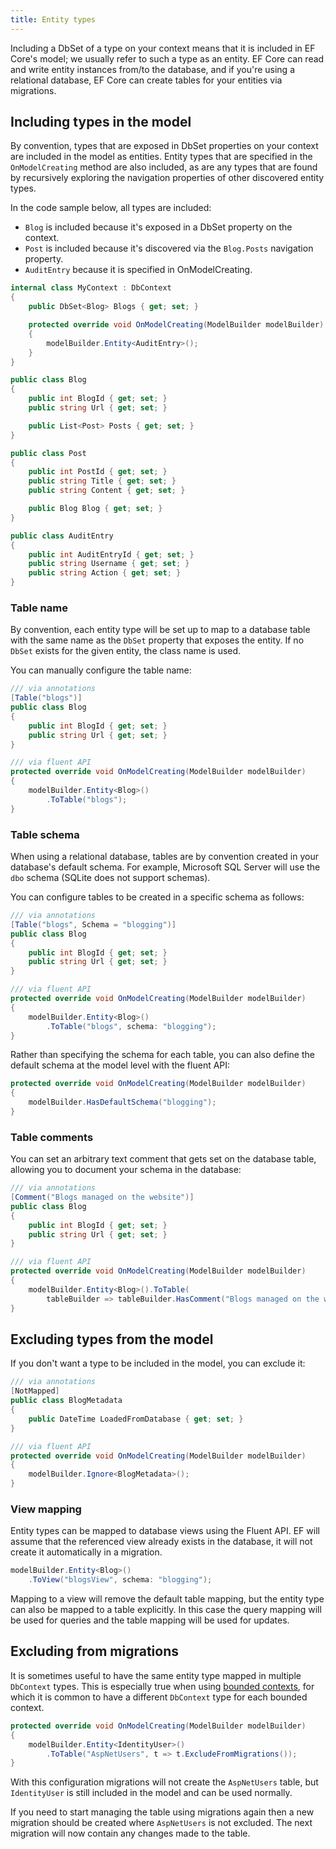 ```yaml
---
title: Entity types
---
```


Including a DbSet of a type on your context means that it is included in EF Core's model; we usually refer to such a type as an entity. EF Core can read and write entity instances from/to the database, and if you're using a relational database, EF Core can create tables for your entities via migrations.

## Including types in the model

By convention, types that are exposed in DbSet properties on your context are included in the model as entities. Entity types that are specified in the `OnModelCreating` method are also included, as are any types that are found by recursively exploring the navigation properties of other discovered entity types.

In the code sample below, all types are included:

- `Blog` is included because it's exposed in a DbSet property on the context.
- `Post` is included because it's discovered via the `Blog.Posts` navigation property.
- `AuditEntry` because it is specified in OnModelCreating.

```csharp
internal class MyContext : DbContext
{
    public DbSet<Blog> Blogs { get; set; }

    protected override void OnModelCreating(ModelBuilder modelBuilder)
    {
        modelBuilder.Entity<AuditEntry>();
    }
}

public class Blog
{
    public int BlogId { get; set; }
    public string Url { get; set; }

    public List<Post> Posts { get; set; }
}

public class Post
{
    public int PostId { get; set; }
    public string Title { get; set; }
    public string Content { get; set; }

    public Blog Blog { get; set; }
}

public class AuditEntry
{
    public int AuditEntryId { get; set; }
    public string Username { get; set; }
    public string Action { get; set; }
}
```

### Table name

By convention, each entity type will be set up to map to a database table with the same name as the `DbSet` property that exposes the entity. If no `DbSet` exists for the given entity, the class name is used.

You can manually configure the table name:

```csharp {2,12-13}
/// via annotations
[Table("blogs")]
public class Blog
{
    public int BlogId { get; set; }
    public string Url { get; set; }
}

/// via fluent API
protected override void OnModelCreating(ModelBuilder modelBuilder)
{
    modelBuilder.Entity<Blog>()
        .ToTable("blogs");
}
```

### Table schema

When using a relational database, tables are by convention created in your database's default schema. For example, Microsoft SQL Server will use the `dbo` schema (SQLite does not support schemas).

You can configure tables to be created in a specific schema as follows:

```csharp {2,12-13}
/// via annotations
[Table("blogs", Schema = "blogging")]
public class Blog
{
    public int BlogId { get; set; }
    public string Url { get; set; }
}

/// via fluent API
protected override void OnModelCreating(ModelBuilder modelBuilder)
{
    modelBuilder.Entity<Blog>()
        .ToTable("blogs", schema: "blogging");
}
```

Rather than specifying the schema for each table, you can also define the default schema at the model level with the fluent API:

```csharp {3}
protected override void OnModelCreating(ModelBuilder modelBuilder)
{
    modelBuilder.HasDefaultSchema("blogging");
}
```

### Table comments

You can set an arbitrary text comment that gets set on the database table, allowing you to document your schema in the database:

```csharp {2,12-13}
/// via annotations
[Comment("Blogs managed on the website")]
public class Blog
{
    public int BlogId { get; set; }
    public string Url { get; set; }
}

/// via fluent API
protected override void OnModelCreating(ModelBuilder modelBuilder)
{
    modelBuilder.Entity<Blog>().ToTable(
        tableBuilder => tableBuilder.HasComment("Blogs managed on the website"));
}
```

## Excluding types from the model

If you don't want a type to be included in the model, you can exclude it:

```csharp
/// via annotations
[NotMapped]
public class BlogMetadata
{
    public DateTime LoadedFromDatabase { get; set; }
}

/// via fluent API
protected override void OnModelCreating(ModelBuilder modelBuilder)
{
    modelBuilder.Ignore<BlogMetadata>();
}
```

### View mapping

Entity types can be mapped to database views using the Fluent API. EF will assume that the referenced view already exists in the database, it will not create it automatically in a migration.

```csharp
modelBuilder.Entity<Blog>()
    .ToView("blogsView", schema: "blogging");
```

Mapping to a view will remove the default table mapping, but the entity type can also be mapped to a table explicitly. In this case the query mapping will be used for queries and the table mapping will be used for updates.

## Excluding from migrations

It is sometimes useful to have the same entity type mapped in multiple `DbContext` types. This is especially true when using [bounded contexts](https://www.martinfowler.com/bliki/BoundedContext.html), for which it is common to have a different `DbContext` type for each bounded context.

```csharp
protected override void OnModelCreating(ModelBuilder modelBuilder)
{
    modelBuilder.Entity<IdentityUser>()
        .ToTable("AspNetUsers", t => t.ExcludeFromMigrations());
}
```

With this configuration migrations will not create the `AspNetUsers` table, but `IdentityUser` is still included in the model and can be used normally.

If you need to start managing the table using migrations again then a new migration should be created where `AspNetUsers` is not excluded. The next migration will now contain any changes made to the table.
